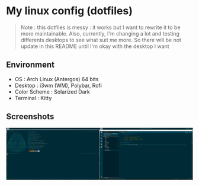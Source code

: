 # My linux config (dotfiles)

> Note : this dotfiles is messy : it works but I want to rewrite it to be more maintainable.
> Also, currently, I'm changing a lot and testing differents desktops to see what suit me more. So there will be not update in this README until I'm okay with the desktop I want

## Environment

- OS : Arch Linux (Antergos) 64 bits
- Desktop : i3wm (WM), Polybar, Rofi
- Color Scheme : Solarized Dark
- Terminal : Kitty

## Screenshots

![Terminal](./screenshot.png)

